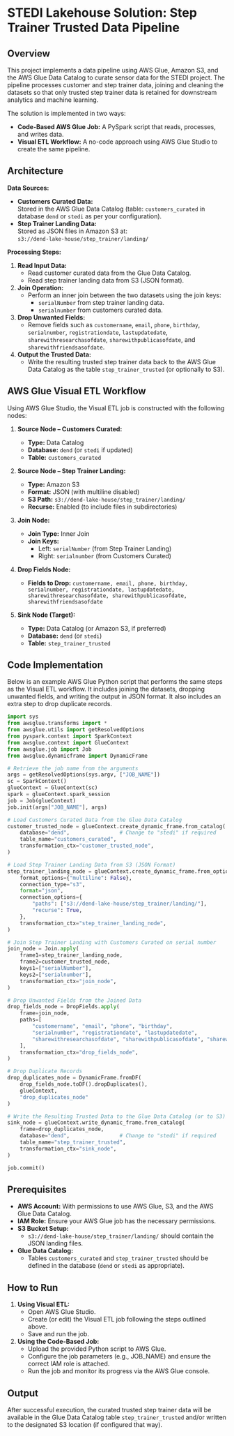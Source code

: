 
# STEDI Lakehouse Solution: Step Trainer Trusted Data Pipeline

## Overview

This project implements a data pipeline using AWS Glue, Amazon S3, and the AWS Glue Data Catalog to curate sensor data for the STEDI project. The pipeline processes customer and step trainer data, joining and cleaning the datasets so that only trusted step trainer data is retained for downstream analytics and machine learning.

The solution is implemented in two ways:
- **Code-Based AWS Glue Job:** A PySpark script that reads, processes, and writes data.
- **Visual ETL Workflow:** A no-code approach using AWS Glue Studio to create the same pipeline.

## Architecture

**Data Sources:**
- **Customers Curated Data:**  
  Stored in the AWS Glue Data Catalog (table: `customers_curated` in database `dend` or `stedi` as per your configuration).
- **Step Trainer Landing Data:**  
  Stored as JSON files in Amazon S3 at:  
  `s3://dend-lake-house/step_trainer/landing/`

**Processing Steps:**
1. **Read Input Data:**  
   - Read customer curated data from the Glue Data Catalog.
   - Read step trainer landing data from S3 (JSON format).
2. **Join Operation:**  
   - Perform an inner join between the two datasets using the join keys:  
     - `serialNumber` from step trainer landing data.
     - `serialnumber` from customers curated data.
3. **Drop Unwanted Fields:**  
   - Remove fields such as `customername`, `email`, `phone`, `birthday`, `serialnumber`, `registrationdate`, `lastupdatedate`, `sharewithresearchasofdate`, `sharewithpublicasofdate`, and `sharewithfriendsasofdate`.
4. **Output the Trusted Data:**  
   - Write the resulting trusted step trainer data back to the AWS Glue Data Catalog as the table `step_trainer_trusted` (or optionally to S3).

## AWS Glue Visual ETL Workflow

Using AWS Glue Studio, the Visual ETL job is constructed with the following nodes:

1. **Source Node – Customers Curated:**  
   - **Type:** Data Catalog  
   - **Database:** `dend` (or `stedi` if updated)  
   - **Table:** `customers_curated`  
   
2. **Source Node – Step Trainer Landing:**  
   - **Type:** Amazon S3  
   - **Format:** JSON (with multiline disabled)  
   - **S3 Path:** `s3://dend-lake-house/step_trainer/landing/`  
   - **Recurse:** Enabled (to include files in subdirectories)

3. **Join Node:**  
   - **Join Type:** Inner Join  
   - **Join Keys:**  
     - Left: `serialNumber` (from Step Trainer Landing)  
     - Right: `serialnumber` (from Customers Curated)

4. **Drop Fields Node:**  
   - **Fields to Drop:** `customername, email, phone, birthday, serialnumber, registrationdate, lastupdatedate, sharewithresearchasofdate, sharewithpublicasofdate, sharewithfriendsasofdate`

5. **Sink Node (Target):**  
   - **Type:** Data Catalog (or Amazon S3, if preferred)  
   - **Database:** `dend` (or `stedi`)  
   - **Table:** `step_trainer_trusted`

## Code Implementation

Below is an example AWS Glue Python script that performs the same steps as the Visual ETL workflow. It includes joining the datasets, dropping unwanted fields, and writing the output in JSON format. It also includes an extra step to drop duplicate records.

```python
import sys
from awsglue.transforms import *
from awsglue.utils import getResolvedOptions
from pyspark.context import SparkContext
from awsglue.context import GlueContext
from awsglue.job import Job
from awsglue.dynamicframe import DynamicFrame

# Retrieve the job name from the arguments
args = getResolvedOptions(sys.argv, ["JOB_NAME"])
sc = SparkContext()
glueContext = GlueContext(sc)
spark = glueContext.spark_session
job = Job(glueContext)
job.init(args["JOB_NAME"], args)

# Load Customers Curated Data from the Glue Data Catalog
customer_trusted_node = glueContext.create_dynamic_frame.from_catalog(
    database="dend",                # Change to "stedi" if required
    table_name="customers_curated",
    transformation_ctx="customer_trusted_node",
)

# Load Step Trainer Landing Data from S3 (JSON Format)
step_trainer_landing_node = glueContext.create_dynamic_frame.from_options(
    format_options={"multiline": False},
    connection_type="s3",
    format="json",
    connection_options={
        "paths": ["s3://dend-lake-house/step_trainer/landing/"],
        "recurse": True,
    },
    transformation_ctx="step_trainer_landing_node",
)

# Join Step Trainer Landing with Customers Curated on serial number
join_node = Join.apply(
    frame1=step_trainer_landing_node,
    frame2=customer_trusted_node,
    keys1=["serialNumber"],
    keys2=["serialnumber"],
    transformation_ctx="join_node",
)

# Drop Unwanted Fields from the Joined Data
drop_fields_node = DropFields.apply(
    frame=join_node,
    paths=[
        "customername", "email", "phone", "birthday",
        "serialnumber", "registrationdate", "lastupdatedate",
        "sharewithresearchasofdate", "sharewithpublicasofdate", "sharewithfriendsasofdate"
    ],
    transformation_ctx="drop_fields_node",
)

# Drop Duplicate Records
drop_duplicates_node = DynamicFrame.fromDF(
    drop_fields_node.toDF().dropDuplicates(),
    glueContext,
    "drop_duplicates_node"
)

# Write the Resulting Trusted Data to the Glue Data Catalog (or to S3)
sink_node = glueContext.write_dynamic_frame.from_catalog(
    frame=drop_duplicates_node,
    database="dend",                # Change to "stedi" if required
    table_name="step_trainer_trusted",
    transformation_ctx="sink_node",
)

job.commit()
```

## Prerequisites

- **AWS Account:** With permissions to use AWS Glue, S3, and the AWS Glue Data Catalog.
- **IAM Role:** Ensure your AWS Glue job has the necessary permissions.
- **S3 Bucket Setup:**  
  - `s3://dend-lake-house/step_trainer/landing/` should contain the JSON landing files.
- **Glue Data Catalog:**  
  - Tables `customers_curated` and `step_trainer_trusted` should be defined in the database (`dend` or `stedi` as appropriate).

## How to Run

1. **Using Visual ETL:**
   - Open AWS Glue Studio.
   - Create (or edit) the Visual ETL job following the steps outlined above.
   - Save and run the job.
2. **Using the Code-Based Job:**
   - Upload the provided Python script to AWS Glue.
   - Configure the job parameters (e.g., JOB_NAME) and ensure the correct IAM role is attached.
   - Run the job and monitor its progress via the AWS Glue console.

## Output

After successful execution, the curated trusted step trainer data will be available in the Glue Data Catalog table `step_trainer_trusted` and/or written to the designated S3 location (if configured that way).


